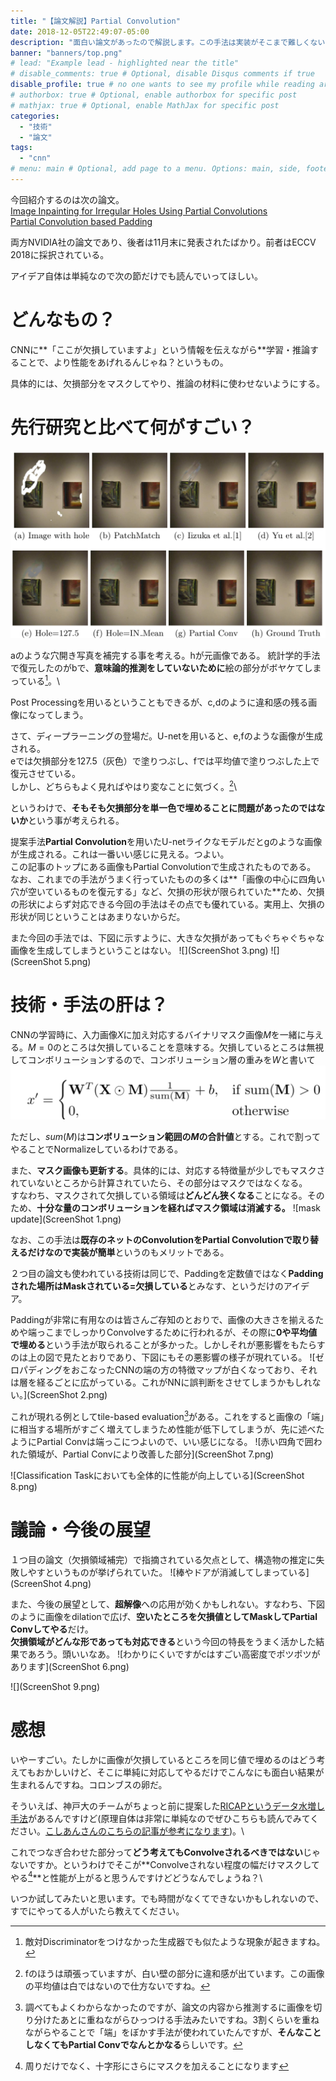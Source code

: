 ```yaml
---
title: "【論文解説】Partial Convolution"
date: 2018-12-05T22:49:07-05:00
description: "面白い論文があったので解説します。この手法は実装がそこまで難しくないしコンスタントに効果もあるので今後のスタンダードになりそう。"
banner: "banners/top.png"
# lead: "Example lead - highlighted near the title"
# disable_comments: true # Optional, disable Disqus comments if true
disable_profile: true # no one wants to see my profile while reading articles
# authorbox: true # Optional, enable authorbox for specific post
# mathjax: true # Optional, enable MathJax for specific post
categories:
  - "技術"
  - "論文"
tags:
  - "cnn"
# menu: main # Optional, add page to a menu. Options: main, side, footer
---
```


今回紹介するのは次の論文。\
[Image Inpainting for Irregular Holes Using Partial Convolutions](https://arxiv.org/pdf/1804.07723.pdf)\
[Partial Convolution based Padding](https://arxiv.org/pdf/1811.11718.pdf)

両方NVIDIA社の論文であり、後者は11月末に発表されたばかり。前者はECCV 2018に採択されている。

アイデア自体は単純なので次の節だけでも読んでいってほしい。

# どんなもの？

CNNに**「ここが欠損していますよ」という情報を伝えながら**学習・推論することで、より性能をあげれるんじゃね？というもの。

具体的には、欠損部分をマスクしてやり、推論の材料に使わせないようにする。

# 先行研究と比べて何がすごい？

![previous work comaprison](comparison.png)

aのような穴開き写真を補完する事を考える。hが元画像である。
統計学的手法で復元したのがbで、**意味論的推測をしていないために**絵の部分がボヤケてしまっている[^1]。\
[^1]:敵対Discriminatorをつけなかった生成器でも似たような現象が起きますね。

Post Processingを用いるということもできるが、c,dのように違和感の残る画像になってしまう。

さて、ディープラーニングの登場だ。U-netを用いると、e,fのような画像が生成される。\
eでは欠損部分を127.5（灰色）で塗りつぶし、fでは平均値で塗りつぶした上で復元させている。\
しかし、どちらもよく見ればやはり変なことに気づく。[^2]\

[^2]:fのほうは頑張っていますが、白い壁の部分に違和感が出ています。この画像の平均値は白ではないので仕方ないですね。


というわけで、**そもそも欠損部分を単一色で埋めることに問題があったのではないか**という事が考えられる。

提案手法**Partial Convolution**を用いたU-netライクなモデルだとgのような画像が生成される。これは一番いい感じに見える。つよい。\
この記事のトップにある画像もPartial Convolutionで生成されたものである。
なお、これまでの手法がうまく行っていたものの多くは**「画像の中心に四角い穴が空いているものを復元する」など、欠損の形状が限られていた**ため、欠損の形状によらず対応できる今回の手法はその点でも優れている。実用上、欠損の形状が同じということはあまりないからだ。

また今回の手法では、下図に示すように、大きな欠損があってもぐちゃぐちゃな画像を生成してしまうということはない。
![](ScreenShot 3.png)
![](ScreenShot 5.png)


# 技術・手法の肝は？

CNNの学習時に、入力画像$X$に加え対応するバイナリマスク画像$M$を一緒に与える。$M=0$のところは欠損していることを意味する。欠損しているところは無視してコンボリューションするので、コンボリューション層の重みを$W$と書いて
![conv](ScreenShot.png)

ただし、$sum(M)$は**コンボリューション範囲の$M$の合計値**とする。これで割ってやることでNormalizeしているわけである。

また、**マスク画像も更新する**。具体的には、対応する特徴量が少しでもマスクされていないところから計算されていたら、その部分はマスクではなくなる。\
すなわち、マスクされて欠損している領域は**どんどん狭くなる**ことになる。そのため、**十分な量のコンボリューションを経ればマスク領域は消滅する。**
![mask update](ScreenShot 1.png)

なお、この手法は**既存のネットのConvolutionをPartial Convolutionで取り替えるだけなので実装が簡単**というのもメリットである。

２つ目の論文も使われている技術は同じで、Paddingを定数値ではなく**Paddingされた場所はMaskされている=欠損している**とみなす、というだけのアイデア。

Paddingが非常に有用なのは皆さんご存知のとおりで、画像の大きさを揃えるためや端っこまでしっかりConvolveするために行われるが、その際に**0や平均値で埋める**という手法が取られることが多かった。しかしそれが悪影響をもたらすのは上の図で見たとおりであり、下図にもその悪影響の様子が現れている。
![ゼロパディングをおこなったCNNの端の方の特徴マップが白くなっており、それは層を経るごとに広がっている。これがNNに誤判断をさせてしまうかもしれない。](ScreenShot 2.png)

これが現れる例としてtile-based evaluation[^3]がある。これをすると画像の「端」に相当する場所がすごく増えてしまうため性能が低下してしまうが、先に述べたようにPartial Convは端っこにつよいので、いい感じになる。
![赤い四角で囲われた領域が、Partial Convにより改善した部分](ScreenShot 7.png)


[^3]:調べてもよくわからなかったのですが、論文の内容から推測するに画像を切り分けたあとに重ねながらひっつける手法みたいですね。3割くらいを重ねながらやることで「端」をぼかす手法が使われていたんですが、**そんなことしなくてもPartial Convでなんとかなる**らしいです。

![Classification Taskにおいても全体的に性能が向上している](ScreenShot 8.png)


# 議論・今後の展望

１つ目の論文（欠損領域補完）で指摘されている欠点として、構造物の推定に失敗しやすというものが挙げられていた。
![棒やドアが消滅してしまっている](ScreenShot 4.png)

また、今後の展望として、**超解像**への応用が効くかもしれない。すなわち、下図のように画像をdilationで広げ、**空いたところを欠損値としてMaskしてPartial Convしてやる**だけ。\
**欠損領域がどんな形であっても対応できる**という今回の特長をうまく活かした結果であろう。頭いいなあ。
![わかりにくいですがcはすごい高密度でポツポツがあります](ScreenShot 6.png)


![](ScreenShot 9.png)

# 感想

いやーすごい。たしかに画像が欠損しているところを同じ値で埋めるのはどう考えてもおかしいけど、そこに単純に対応してやるだけでこんなにも面白い結果が生まれるんですね。コロンブスの卵だ。

そういえば、神戸大のチームがちょっと前に提案した[RICAPというデータ水増し手法](https://arxiv.org/pdf/1811.09030.pdf)があるんですけど(原理自体は非常に単純なのでぜひこちらも読んでみてください。[こしあんさんのこちらの記事が参考になります](https://qiita.com/koshian2/items/1a6b93ee5724a6d63730))。\

これでつなぎ合わせた部分って**どう考えてもConvolveされるべきではない**じゃないですか。というわけでそこが**Convolveされない程度の幅だけマスクしてやる[^4]**と性能が上がると思うんですけどどうなんでしょうね？\

[^4]:周りだけでなく、十字形にさらにマスクを加えることになります


いつか試してみたいと思います。でも時間がなくてできないかもしれないので、すでにやってる人がいたら教えてください。
